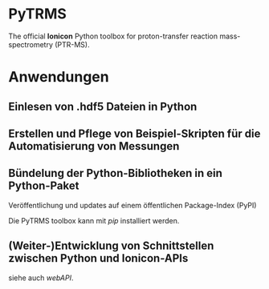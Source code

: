 # PyTRMS

The official **Ionicon** Python toolbox for proton-transfer reaction mass-spectrometry (PTR-MS).


# Anwendungen

## Einlesen von .hdf5 Dateien in Python

## Erstellen und Pflege von Beispiel-Skripten für die Automatisierung von Messungen


## Bündelung der Python-Bibliotheken in ein Python-Paket

Veröffentlichung und updates auf einem öffentlichen Package-Index (PyPI)

Die PyTRMS toolbox kann mit *pip* installiert werden.

## (Weiter-)Entwicklung von Schnittstellen zwischen Python und Ionicon-APIs

siehe auch *webAPI*. 

